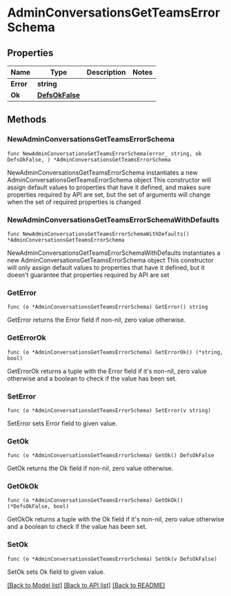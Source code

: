 # AdminConversationsGetTeamsErrorSchema

## Properties

Name | Type | Description | Notes
------------ | ------------- | ------------- | -------------
**Error** | **string** |  | 
**Ok** | [**DefsOkFalse**](DefsOkFalse.md) |  | 

## Methods

### NewAdminConversationsGetTeamsErrorSchema

`func NewAdminConversationsGetTeamsErrorSchema(error_ string, ok DefsOkFalse, ) *AdminConversationsGetTeamsErrorSchema`

NewAdminConversationsGetTeamsErrorSchema instantiates a new AdminConversationsGetTeamsErrorSchema object
This constructor will assign default values to properties that have it defined,
and makes sure properties required by API are set, but the set of arguments
will change when the set of required properties is changed

### NewAdminConversationsGetTeamsErrorSchemaWithDefaults

`func NewAdminConversationsGetTeamsErrorSchemaWithDefaults() *AdminConversationsGetTeamsErrorSchema`

NewAdminConversationsGetTeamsErrorSchemaWithDefaults instantiates a new AdminConversationsGetTeamsErrorSchema object
This constructor will only assign default values to properties that have it defined,
but it doesn't guarantee that properties required by API are set

### GetError

`func (o *AdminConversationsGetTeamsErrorSchema) GetError() string`

GetError returns the Error field if non-nil, zero value otherwise.

### GetErrorOk

`func (o *AdminConversationsGetTeamsErrorSchema) GetErrorOk() (*string, bool)`

GetErrorOk returns a tuple with the Error field if it's non-nil, zero value otherwise
and a boolean to check if the value has been set.

### SetError

`func (o *AdminConversationsGetTeamsErrorSchema) SetError(v string)`

SetError sets Error field to given value.


### GetOk

`func (o *AdminConversationsGetTeamsErrorSchema) GetOk() DefsOkFalse`

GetOk returns the Ok field if non-nil, zero value otherwise.

### GetOkOk

`func (o *AdminConversationsGetTeamsErrorSchema) GetOkOk() (*DefsOkFalse, bool)`

GetOkOk returns a tuple with the Ok field if it's non-nil, zero value otherwise
and a boolean to check if the value has been set.

### SetOk

`func (o *AdminConversationsGetTeamsErrorSchema) SetOk(v DefsOkFalse)`

SetOk sets Ok field to given value.



[[Back to Model list]](../README.md#documentation-for-models) [[Back to API list]](../README.md#documentation-for-api-endpoints) [[Back to README]](../README.md)


